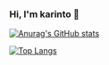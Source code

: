 ### Hi, I'm karinto 👋

[![Anurag's GitHub stats](https://github-readme-stats.vercel.app/api?username=karintou8710)](https://github.com/anuraghazra/github-readme-stats)

[![Top Langs](https://github-readme-stats.vercel.app/api/top-langs/?username=karintou8710&langs_count=8)](https://github.com/anuraghazra/github-readme-stats)


<!--
**karintou8710/karintou8710** is a ✨ _special_ ✨ repository because its `README.md` (this file) appears on your GitHub profile.

Here are some ideas to get you started:

- 🔭 I’m currently working on ...
- 🌱 I’m currently learning ...
- 👯 I’m looking to collaborate on ...
- 🤔 I’m looking for help with ...
- 💬 Ask me about ...
- 📫 How to reach me: ...
- 😄 Pronouns: ...
- ⚡ Fun fact: ...
-->
